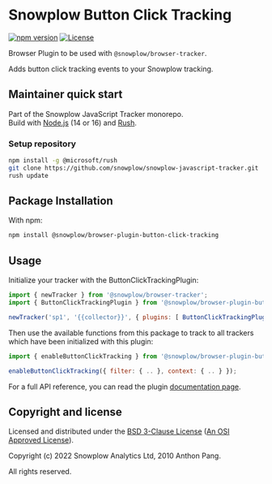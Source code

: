 # Snowplow Button Click Tracking

[![npm version][npm-image]][npm-url]
[![License][license-image]](LICENSE)

Browser Plugin to be used with `@snowplow/browser-tracker`.

Adds button click tracking events to your Snowplow tracking.

## Maintainer quick start

Part of the Snowplow JavaScript Tracker monorepo.  
Build with [Node.js](https://nodejs.org/en/) (14 or 16) and [Rush](https://rushjs.io/).

### Setup repository

```bash
npm install -g @microsoft/rush 
git clone https://github.com/snowplow/snowplow-javascript-tracker.git
rush update
```

## Package Installation

With npm:

```bash
npm install @snowplow/browser-plugin-button-click-tracking
```

## Usage

Initialize your tracker with the ButtonClickTrackingPlugin:

```js
import { newTracker } from '@snowplow/browser-tracker';
import { ButtonClickTrackingPlugin } from '@snowplow/browser-plugin-button-click-tracking';

newTracker('sp1', '{{collector}}', { plugins: [ ButtonClickTrackingPlugin() ] }); // Also stores reference at module level
```

Then use the available functions from this package to track to all trackers which have been initialized with this plugin:

```js
import { enableButtonClickTracking } from '@snowplow/browser-plugin-button-click-tracking';

enableButtonClickTracking({ filter: { .. }, context: { .. } });
```

For a full API reference, you can read the plugin [documentation page](https://docs.snowplow.io/docs/collecting-data/collecting-from-own-applications/javascript-trackers/browser-tracker/browser-tracker-v3-reference/plugins/button-click-tracking/).

## Copyright and license

Licensed and distributed under the [BSD 3-Clause License](LICENSE) ([An OSI Approved License][osi]).

Copyright (c) 2022 Snowplow Analytics Ltd, 2010 Anthon Pang.

All rights reserved.

[npm-url]: https://www.npmjs.com/package/@snowplow/browser-plugin-form-tracking
[npm-image]: https://img.shields.io/npm/v/@snowplow/browser-plugin-form-tracking
[osi]: https://opensource.org/licenses/BSD-3-Clause
[license-image]: https://img.shields.io/npm/l/@snowplow/browser-plugin-form-tracking
